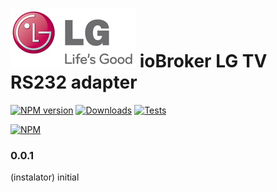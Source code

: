 ![Logo](admin/lg_admin.png)
ioBroker LG TV RS232 adapter
=================
[![NPM version](http://img.shields.io/npm/v/iobroker.lgtv-rs.svg)](https://www.npmjs.com/package/iobroker.lgtv-rs)
[![Downloads](https://img.shields.io/npm/dm/iobroker.lgtv-rs.svg)](https://www.npmjs.com/package/iobroker.lgtv-rs)
[![Tests](http://img.shields.io/travis/instalator/ioBroker.lgtv-rs/master.svg)](https://travis-ci.org/instalator/ioBroker.lgtv-rs)

[![NPM](https://nodei.co/npm/iobroker.lgtv-rs.png?downloads=true)](https://nodei.co/npm/iobroker.lgtv-rs/)

### 0.0.1
  (instalator) initial